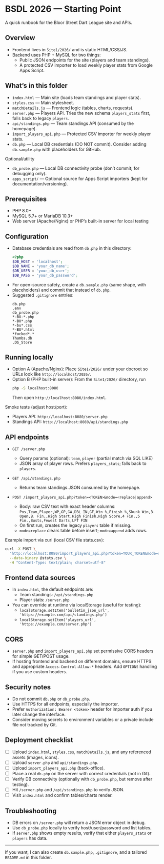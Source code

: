 # BSDL 2026 — Starting Point

A quick runbook for the Bloor Street Dart League site and APIs.

## Overview
- Frontend lives in `Site1/2026/` and is static HTML/CSS/JS.
- Backend uses PHP + MySQL for two things:
  - Public JSON endpoints for the site (players and team standings).
  - A protected CSV importer to load weekly player stats from Google Apps Script.

## What’s in this folder
- `index.html` — Main site (loads team standings and player stats).
- `styles.css` — Main stylesheet.
- `matchDetails.js` — Frontend logic (tables, charts, requests).
- `server.php` — Players API. Tries the new schema `players_stats` first, falls back to legacy `players`.
- `api/standings.php` — Team standings API (consumed by the homepage).
- `import_players_api.php` — Protected CSV importer for weekly player stats.
- `db.php` — Local DB credentials (DO NOT commit). Consider adding `db.sample.php` with placeholders for GitHub.

Optional/utility
- `db_probe.php` — Local DB connectivity probe (don’t commit; for debugging only).
- `apps_script/` — Optional source for Apps Script importers (kept for documentation/versioning).

## Prerequisites
- PHP 8.0+
- MySQL 5.7+ or MariaDB 10.3+
- Web server (Apache/Nginx) or PHP’s built-in server for local testing

## Configuration
- Database credentials are read from `db.php` in this directory:
  ```php
  <?php
  $DB_HOST = 'localhost';
  $DB_NAME = 'your_db_name';
  $DB_USER = 'your_db_user';
  $DB_PASS = 'your_db_password';
  ```
- For open-source safety, create a `db.sample.php` (same shape, with placeholders) and commit that instead of `db.php`.
- Suggested `.gitignore` entries:
  ```gitignore
  db.php
  .env
  db_probe.php
  *-BU-*.php
  *-BU*.php
  *-bu*.css
  *-BU*.html
  *fucked*.*
  Thumbs.db
  .DS_Store
  ```

## Running locally
- Option A (Apache/Nginx): Place `Site1/2026/` under your docroot so URLs look like `http://localhost/2026/`.
- Option B (PHP built-in server): From the `Site1/2026/` directory, run
  ```sh
  php -S localhost:8080
  ```
  Then open `http://localhost:8080/index.html`.

Smoke tests (adjust host/port):
- Players API: `http://localhost:8080/server.php`
- Standings API: `http://localhost:8080/api/standings.php`

## API endpoints
- `GET /server.php`
  - Query params (optional): `team`, `player` (partial match via SQL LIKE)
  - JSON array of player rows. Prefers `players_stats`; falls back to `players`.

- `GET /api/standings.php`
  - Returns team standings JSON consumed by the homepage.

- `POST /import_players_api.php?token=<TOKEN>&mode=<replace|append>`
  - Body: raw CSV text with exact header columns:
    `Pos,Team,Player,WP,GP,GW,DBL IN,GF,Win %,Finish %,Skunk Win,B. Open,B. Fin.,High Start,High Finish,High Score,4 Fin.,5 Fin.,Busts,Fewest Darts,LFT FIN`
  - On first run, creates the legacy `players` table if missing.
  - `mode=replace` clears table before insert; `mode=append` adds rows.

Example import via curl (local CSV file stats.csv):
```sh
curl -X POST \
  "http://localhost:8080/import_players_api.php?token=YOUR_TOKEN&mode=replace" \
  --data-binary @stats.csv \
  -H "Content-Type: text/plain; charset=utf-8"
```

## Frontend data sources
- In `index.html`, the default endpoints are:
  - Team standings: `/api/standings.php`
  - Player stats: `/server.php`
- You can override at runtime via localStorage (useful for testing):
  - `localStorage.setItem('bulletin_json_url', 'https://example.com/api/standings.php')`
  - `localStorage.setItem('players_url', 'https://example.com/server.php')`

## CORS
- `server.php` and `import_players_api.php` set permissive CORS headers for simple GET/POST usage.
- If hosting frontend and backend on different domains, ensure HTTPS and appropriate `Access-Control-Allow-*` headers. Add `OPTIONS` handling if you use custom headers.

## Security notes
- Do not commit `db.php` or `db_probe.php`.
- Use HTTPS for all endpoints, especially the importer.
- Prefer `Authorization: Bearer <token>` header for importer auth if you later change the interface.
- Consider moving secrets to environment variables or a private include file not tracked by Git.

## Deployment checklist
- [ ] Upload `index.html`, `styles.css`, `matchDetails.js`, and any referenced assets (images, icons).
- [ ] Upload `server.php` and `api/standings.php`.
- [ ] Upload `import_players_api.php` (back-office).
- [ ] Place a real `db.php` on the server with correct credentials (not in Git).
- [ ] Verify DB connectivity (optionally with `db_probe.php`, but remove after testing).
- [ ] Hit `/server.php` and `/api/standings.php` to verify JSON.
- [ ] Visit `index.html` and confirm tables/charts render.

## Troubleshooting
- DB errors on `/server.php` will return a JSON error object in debug.
- Use `db_probe.php` locally to verify host/user/password and list tables.
- If `server.php` shows empty results, verify that either `players_stats` or `players` has data.

---

If you want, I can also create `db.sample.php`, `.gitignore`, and a tailored `README.md` in this folder.
